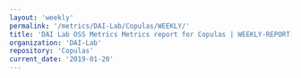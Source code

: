 ```yaml
---
layout: 'weekly'
permalink: '/metrics/DAI-Lab/Copulas/WEEKLY/'
title: 'DAI Lab OSS Metrics Metrics report for Copulas | WEEKLY-REPORT-2019-01-20'
organization: 'DAI-Lab'
repository: 'Copulas'
current_date: '2019-01-20'
---
```

